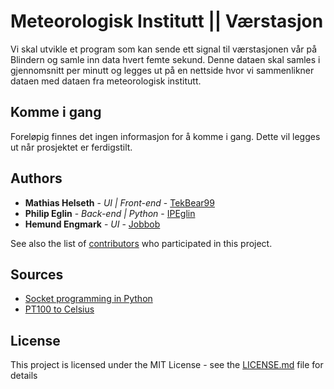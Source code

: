 # Meteorologisk Institutt || Værstasjon

Vi skal utvikle et program som kan sende ett signal til værstasjonen vår på Blindern og samle inn data hvert femte sekund. Denne dataen skal samles i gjennomsnitt per minutt og legges ut på en nettside hvor vi sammenlikner dataen med dataen fra meteorologisk institutt.  

## Komme i gang

Foreløpig finnes det ingen informasjon for å komme i gang. Dette vil legges ut når prosjektet er ferdigstilt.

## Authors

* **Mathias Helseth** - *UI | Front-end* - [TekBear99](https://github.com/Tekbear99)
* **Philip Eglin** - *Back-end | Python* - [IPEglin](https://github.com/Ipeglin)
* **Hemund Engmark** - *UI* - [Jobbob](https://github.com/Jobbob)

See also the list of [contributors](https://github.com/Tekbear99/MetInstitutt/contributors) who participated in this project.

## Sources
* [Socket programming in Python](https://pymotw.com/2/socket/tcp.html)
* [PT100 to Celsius](https://techoverflow.net/2016/01/02/accurate-calculation-of-pt100pt1000-temperature-from-resistance/)

## License

This project is licensed under the MIT License - see the [LICENSE.md](LICENSE.md) file for details
